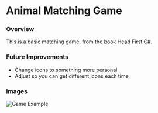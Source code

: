 # Animal Matching Game

### Overview
This is a basic matching game, from the book Head First C#.

### Future Improvements
* Change icons to something more personal
* Adjust so you can get different icons each time

### Images
![Game Example](https://github.com/TheStender/MatchGame/matchingGame.JPG)
